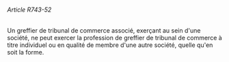###### Article R743-52

Un greffier de tribunal de commerce associé, exerçant au sein d'une société, ne peut exercer la profession de greffier de tribunal de commerce à titre individuel ou en qualité de membre d'une autre société, quelle qu'en soit la forme.


